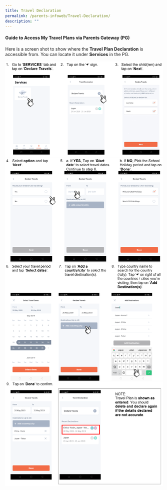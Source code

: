 ```yaml
---
title: Travel Declaration
permalink: /parents-infoweb/Travel-Declaration/
description: ""
---
```

#### Guide to Access My Travel Plans via Parents Gateway (PG)

Here is a screen shot to show where the **Travel Plan Declaration** is accessible from. You can locate it under **Services** in the PG.

![](/images/1%20(1).png)
![](/images/2%20(1).png)
![](/images/3%20(1).png)
![](/images/4%20(1).png)